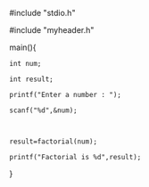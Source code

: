 #include "stdio.h"

#include "myheader.h"

main(){

	

	int num;

	int result;

	printf("Enter a number : ");

	scanf("%d",&num);

 

	result=factorial(num);

	printf("Factorial is %d",result);

}
